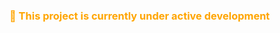 <h3 style="color: orange; font-weight: bold;">
🚧 This project is currently under active development
</h3>
